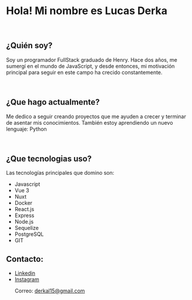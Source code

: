 <H1>Hola! Mi nombre es Lucas Derka</H1>
<br>
<h2>¿Quién soy?</h2>
<p>Soy un programador FullStack graduado de Henry. Hace dos años, me sumergí en el mundo de JavaScript, y desde entonces, mi motivación principal para seguir en este campo ha crecido constantemente.<p>
<br>
<h2>¿Que hago actualmente?</h2>
<p>Me dedico a seguir creando proyectos que me ayuden a crecer y terminar de asentar mis conocimientos. También estoy aprendiendo un nuevo lenguaje: Python</p>
<br>
<h2>¿Que tecnologias uso?</h2>
<p>Las tecnologías principales que domino son: </p>
<ul>
  <li>Javascript</li>
  <li>Vue 3</li>
  <li>Nuxt</li>
  <li>Docker</li>
  <li>React.js</li>
  <li>Express</li>
  <li>Node.js</li>
  <li>Sequelize</li>
  <li>PostgreSQL</li>
  <li>GIT</li>
</ul>

<h2>Contacto:</h2>
<ul>
  <li><a href="https://www.linkedin.com/in/lucas-derka-36722123a/">Linkedin</a></li>
  <li><a href="https://www.instagram.com/lucasderka/">Instagram</a></li>
  <p>Correo: <a href="derkal15@gmail.com">derkal15@gmail.com</a></p>
</ul>


<!--
**lucasderka3/lucasderka3** is a ✨ _special_ ✨ repository because its `README.md` (this file) appears on your GitHub profile.

Here are some ideas to get you started:

- 🔭 I’m currently working on ...
- 🌱 I’m currently learning ...
- 👯 I’m looking to collaborate on ...
- 🤔 I’m looking for help with ...
- 💬 Ask me about ...
- 📫 How to reach me: ...
- 😄 Pronouns: ...
- ⚡ Fun fact: ...
-->
